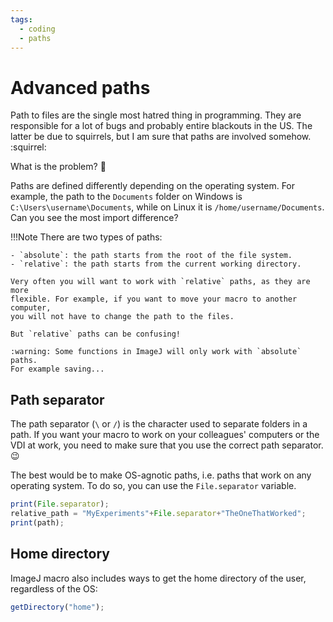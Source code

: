 ```yaml
---
tags:
  - coding
  - paths
---
```

# Advanced paths

Path to files are the single most hatred thing in programming. They are
responsible for a lot of bugs and probably entire blackouts in the US. The
latter be due to squirrels, but I am sure that paths are involved somehow. :squirrel:

What is the problem? :shrug:

Paths are defined differently depending on the operating system. For example,
the path to the `Documents` folder on Windows is `C:\Users\username\Documents`,
while on Linux it is `/home/username/Documents`. Can you see the most import
difference?

!!!Note
    There are two types of paths:

    - `absolute`: the path starts from the root of the file system.
    - `relative`: the path starts from the current working directory.

    Very often you will want to work with `relative` paths, as they are more
    flexible. For example, if you want to move your macro to another computer,
    you will not have to change the path to the files.

    But `relative` paths can be confusing!

    :warning: Some functions in ImageJ will only work with `absolute` paths.
    For example saving...

## Path separator

The path separator (`\` or `/`) is the character used to separate folders in a path. If you
want your macro to work on your colleagues' computers or the VDI at work, you
need to make sure that you use the correct path separator. :wink:

The best would be to make OS-agnotic paths, i.e. paths that work on any
operating system. To do so, you can use the `File.separator` variable.

```javascript title="OS-agnostic path"
print(File.separator);
relative_path = "MyExperiments"+File.separator+"TheOneThatWorked";
print(path);
```

## Home directory

ImageJ macro also includes ways to get the home directory of the user,
regardless of the OS:

```javascript title="Home directory"
getDirectory("home");
```

